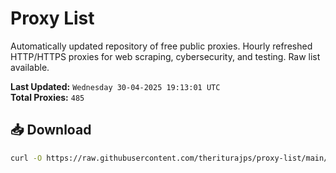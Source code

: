 # Proxy List

Automatically updated repository of free public proxies. Hourly refreshed HTTP/HTTPS proxies for web scraping, cybersecurity, and testing. Raw list available.

**Last Updated:** `Wednesday 30-04-2025 19:13:01 UTC`  
**Total Proxies:** `485`

## 📥 Download
```bash
curl -O https://raw.githubusercontent.com/theriturajps/proxy-list/main/proxies.txt
